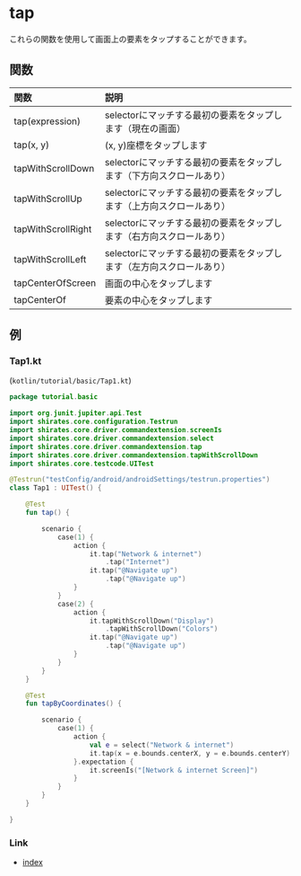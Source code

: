 # tap

これらの関数を使用して画面上の要素をタップすることができます。

## 関数

| 関数                 | 説明                                     |
|:-------------------|:---------------------------------------|
| tap(expression)    | selectorにマッチする最初の要素をタップします（現在の画面）      |
| tap(x, y)          | (x, y)座標をタップします                        |
| tapWithScrollDown  | selectorにマッチする最初の要素をタップします（下方向スクロールあり） |
| tapWithScrollUp    | selectorにマッチする最初の要素をタップします（上方向スクロールあり） |
| tapWithScrollRight | selectorにマッチする最初の要素をタップします（右方向スクロールあり） |
| tapWithScrollLeft  | selectorにマッチする最初の要素をタップします（左方向スクロールあり） |
| tapCenterOfScreen  | 画面の中心をタップします                           |
| tapCenterOf        | 要素の中心をタップします                           |

## 例

### Tap1.kt

(`kotlin/tutorial/basic/Tap1.kt`)

```kotlin
package tutorial.basic

import org.junit.jupiter.api.Test
import shirates.core.configuration.Testrun
import shirates.core.driver.commandextension.screenIs
import shirates.core.driver.commandextension.select
import shirates.core.driver.commandextension.tap
import shirates.core.driver.commandextension.tapWithScrollDown
import shirates.core.testcode.UITest

@Testrun("testConfig/android/androidSettings/testrun.properties")
class Tap1 : UITest() {

    @Test
    fun tap() {

        scenario {
            case(1) {
                action {
                    it.tap("Network & internet")
                        .tap("Internet")
                    it.tap("@Navigate up")
                        .tap("@Navigate up")
                }
            }
            case(2) {
                action {
                    it.tapWithScrollDown("Display")
                        .tapWithScrollDown("Colors")
                    it.tap("@Navigate up")
                        .tap("@Navigate up")
                }
            }
        }
    }

    @Test
    fun tapByCoordinates() {

        scenario {
            case(1) {
                action {
                    val e = select("Network & internet")
                    it.tap(x = e.bounds.centerX, y = e.bounds.centerY)
                }.expectation {
                    it.screenIs("[Network & internet Screen]")
                }
            }
        }
    }

}
```

### Link

- [index](../../../index_ja.md)
